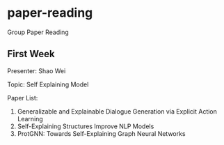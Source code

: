 # paper-reading
Group Paper Reading

## First Week

Presenter: Shao Wei

Topic: Self Explaining Model

Paper List:
1. Generalizable and Explainable Dialogue Generation via Explicit Action Learning
2. Self-Explaining Structures Improve NLP Models
3. ProtGNN: Towards Self-Explaining Graph Neural Networks
